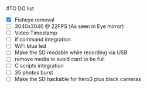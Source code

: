 #TO DO list

-[X] Fisheye removal
- [ ] 3040x3040 @ 22FPS (As seen in Eye mirror)
- [ ] Video Timestamp
- [ ] if command integration
- [ ] WiFi blue led
- [ ] Make the SD readable while recording via USB
- [ ] remove media to avoid card to be full
- [ ] C scripts integration
- [ ] 35 photos burst
- [ ] Make the SD hackable for hero3 plus black cameras
